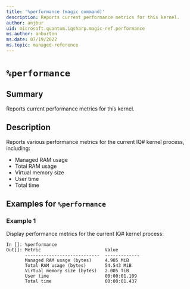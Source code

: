 ```yaml
---
title: '%performance (magic command)'
description: Reports current performance metrics for this kernel.
author: anjbur
uid: microsoft.quantum.iqsharp.magic-ref.performance
ms.author: anburton
ms.date: 07/19/2022
ms.topic: managed-reference
---
```


<!--
    NB: This file has been automatically generated from Microsoft.Quantum.IQSharp.Jupyter.dll,
        please do not manually edit it.

    [DEBUG] JSON source:
        {"Name": "%performance", "Documentation": {"Summary": "Reports current performance metrics for this kernel.", "Full": null, "Description": "\r\nReports various performance metrics for the current IQ# kernel process, including:\r\n\r\n- Managed RAM usage\r\n- Total RAM usage\r\n- Virtual memory size\r\n- User time\r\n- Total time\r\n                ", "Remarks": null, "Examples": ["\r\nDisplay performance metrics for the current IQ# kernel process:\r\n```\r\nIn []: %performance\r\nOut[]: Metric                        Value\r\n       ----------------------------  -------------\r\n       Managed RAM usage (bytes)     4.985 MiB\r\n       Total RAM usage (bytes)       54.543 MiB\r\n       Virtual memory size (bytes)   2.005 TiB\r\n       User time                     00:00:01.109\r\n       Total time                    00:00:01.437\r\n```\r\n                    "], "SeeAlso": null}, "AssemblyName": "Microsoft.Quantum.IQSharp.Jupyter"}
-->

# `%performance`

## Summary

Reports current performance metrics for this kernel.

## Description

Reports various performance metrics for the current IQ# kernel process, including:

- Managed RAM usage
- Total RAM usage
- Virtual memory size
- User time
- Total time

## Examples for `%performance`

### Example 1

Display performance metrics for the current IQ# kernel process:
```
In []: %performance
Out[]: Metric                        Value
       ----------------------------  -------------
       Managed RAM usage (bytes)     4.985 MiB
       Total RAM usage (bytes)       54.543 MiB
       Virtual memory size (bytes)   2.005 TiB
       User time                     00:00:01.109
       Total time                    00:00:01.437
```
